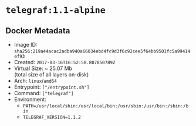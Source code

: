 # `telegraf:1.1-alpine`

## Docker Metadata

- Image ID: `sha256:219a44acac2adba940a66034ebd4fc9d3f6c92cee5f64bb9501fc5a99414ef93`
- Created: `2017-03-16T16:52:58.807850789Z`
- Virtual Size: ~ 25.07 Mb  
  (total size of all layers on-disk)
- Arch: `linux`/`amd64`
- Entrypoint: `["/entrypoint.sh"]`
- Command: `["telegraf"]`
- Environment:
  - `PATH=/usr/local/sbin:/usr/local/bin:/usr/sbin:/usr/bin:/sbin:/bin`
  - `TELEGRAF_VERSION=1.1.2`
